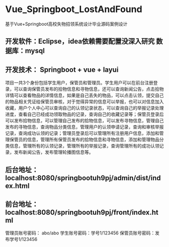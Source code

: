 # Vue_Springboot_LostAndFound
基于Vue+Springboot高校失物招领系统设计毕业源码案例设计
## 开发软件：Eclipse，idea依赖需要配置没深入研究  数据库：mysql
## 开发技术： Springboot + vue + layui

  项目一共3个身份包括学生用户，保管员和管理员。学生用户可以在前台注册登录，可以查询保管员发布的拾物信息和寻物信息，还可以查询新闻公告，点击拾物详情可以查看物品的详情信息，如果是自己丢失的物品，可以点击认领，提交自己的物品相关凭证给保管员审核，对于觉得异常的信息可以举报，也可以对信息加入收藏，用户个人中心可以查询自己的认领记录状态，可以查询自己的举报记录处理进度，查看自己已经成功领取物品的记录，查询自己的收藏记录等；保管员登录后可以发布拾物信息，可以管理自己发布的拾物信息，可以发布寻物信息，管理自己发布的寻物信息，查询物品分类信息，管理用户的认领申请记录，查询和审核举报记录，查询成功认领的记录；管理员登录后可以管理所有注册用户信息，添加和管理保管员的信息，管理所有保管员发布的拾物信息和寻物信息，添加和管理物品分类信息，管理所有的认领记录，管理所有的举报记录，查询管理所有的成功认领记录，发布新闻公告，发布管理轮播图信息等。

## 后台地址：localhost:8080/springbootuh9pj/admin/dist/index.html
## 前台地址：localhost:8080/springbootuh9pj/front/index.html
管理员账号密码： abo/abo
学生账号密码：学号1/123456
保管员账号密码：发布学号1/123456
